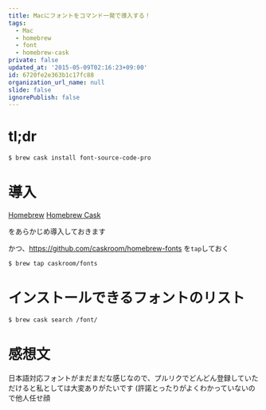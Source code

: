 ```yaml
---
title: Macにフォントをコマンド一発で導入する！
tags:
  - Mac
  - homebrew
  - font
  - homebrew-cask
private: false
updated_at: '2015-05-09T02:16:23+09:00'
id: 6720fe2e363b1c17fc88
organization_url_name: null
slide: false
ignorePublish: false
---
```

# tl;dr

```bash
$ brew cask install font-source-code-pro
```

# 導入
[Homebrew](https://github.com/Homebrew/homebrew)
[Homebrew Cask](https://github.com/caskroom/homebrew-cask)

をあらかじめ導入しておきます 

かつ、https://github.com/caskroom/homebrew-fonts を`tap`しておく

```bash
$ brew tap caskroom/fonts 
```

# インストールできるフォントのリスト

```bash
$ brew cask search /font/
```

# 感想文

日本語対応フォントがまだまだな感じなので、プルリクでどんどん登録していただけると私としては大変ありがたいです
(許諾とったりがよくわかっていないので他人任せ顔
